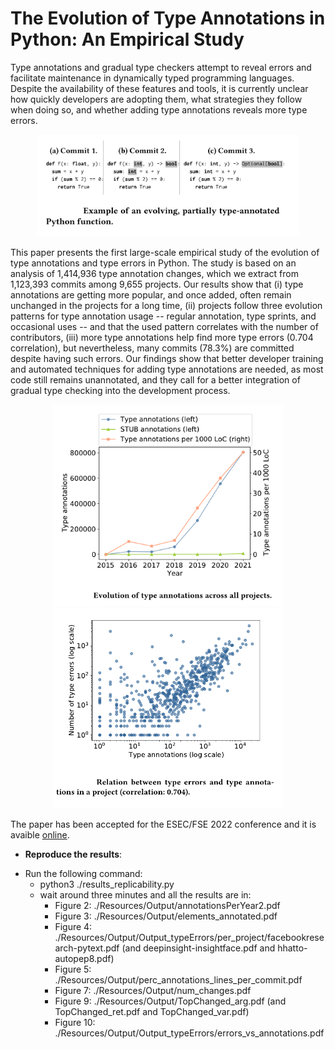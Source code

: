 # The Evolution of Type Annotations in Python: An Empirical Study

Type annotations and gradual type checkers attempt to reveal errors and facilitate maintenance  in dynamically typed programming languages. Despite the availability of these features and tools, it is currently unclear how quickly developers are adopting them, what strategies they follow when doing so, and whether adding type annotations reveals more type errors.

<p align="center">
<img src="Resources/img/fse0.png" alt="drawing" width="420"/>
</p>

This paper presents the first large-scale empirical study of the evolution of type annotations and type errors in Python. The study is based on an analysis of 1,414,936 type annotation changes, which we extract from 1,123,393 commits among 9,655 projects.
Our results show that (i) type annotations are getting more popular, and once added, often remain unchanged in the projects for a long time, (ii) projects follow three evolution patterns for type annotation usage -- regular annotation, type sprints, and occasional uses -- and that the used pattern correlates with the number of contributors, (iii) more type annotations help find more type errors (0.704 correlation), but nevertheless, many commits (78.3%) are committed despite having such errors. Our findings show that better developer training and automated techniques for adding type annotations are needed, as most code still remains unannotated, and they call for a better integration of gradual type checking into the development process.

<p float="left" align="center">
  <img src="Resources/img/fse1.png" width="370" />
  <img src="Resources/img/fse3.png" width="370" /> 
</p>


The paper has been accepted for the ESEC/FSE 2022 conference and it is avaible [online](https://www.software-lab.org/publications/FSE22TypeAnnotationsStudy.pdf).


* **Reproduce the results**:
- Run the following command:
	- python3 ./results_replicability.py
	- wait around three minutes and all the results are in:
		- Figure  2: ./Resources/Output/annotationsPerYear2.pdf
		- Figure  3: ./Resources/Output/elements_annotated.pdf
		- Figure  4: ./Resources/Output/Output_typeErrors/per_project/facebookresearch-pytext.pdf (and deepinsight-insightface.pdf and hhatto-autopep8.pdf)
		- Figure  5: ./Resources/Output/perc_annotations_lines_per_commit.pdf
		- Figure  7: ./Resources/Output/num_changes.pdf
		- Figure  9: ./Resources/Output/TopChanged_arg.pdf (and TopChanged_ret.pdf and TopChanged_var.pdf)
		- Figure 10: ./Resources/Output/Output_typeErrors/errors_vs_annotations.pdf
